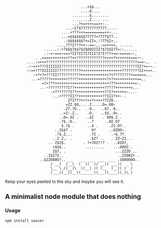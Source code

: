 
                                       ...+$$...                          
                                       ....O....                          
                                   ........$........                      
                                   . .....,Z.... ...                      
                                   ..,?+=++++==++:..                      
                                ...~I7$77777777777?,....                  
                              ....+???+++=========++~...                  
                              ...=$$$$$$$77777+?777$7?..                  
                               .:$$$$$$$7+=II=,:?77$I+,.                  
                            ...,?7?I???++~:==~,,:==+++=, ......           
                      .....,::+7$$$7$$7$Z$OOZIII?$7I$I77=:~,.....         
                      .:~=~===~===?II?II7I7III?I?I???+==~=====~~,         
                  . ,====++++++++??++?????????????++++?+++++++===~~.      
              ....:=+++??????????????????????????????????????????+==~,.  .
              .~~=++???IIIIIII???????????????????????????????????II?+=~~..
              ~:=+???IIIIIII???????????+++++++++++++++++++????????II++=+..
                 :+?+?+???II???????????+++++++++++++?+????????+======,..  
                ...=?????++++++++?????+++++++++++++?+?+++++++++++==,.     
                     =?+???+++++++++++++++++++++++++???+++++++++=:.       
                    .. ~?????????I??++++++++++++++?????+++++++=,..        
                         .+???????I??+++++++++++++??I?+++++=~....         
                          ..,+????II??+++++++++++??III?++~ .              
                                 Z7I7??++?++?++++?7IZ8..                  
                                =ZZ.$O,....I.....D=.O8~                   
                               .Z7.7O..  . O..  ..87, 8..                 
                             ..=Z:.Z..    .O.   ..$$,.O=..                
                             ..O=.OI .   ..$I    . OO$.Z..                
                             .7$.:O..     ..?     ..8I.O7                 
                              $.?$ .      ..$ .     .ZI.O7..              
                           ..Z$$7 .         O?      ..OZOO~.              
                           .?$.Z...        .7I .     .~$.77.              
                          ..Z Z,. .        .$Z? ..   . ZZ~ZI...           
                        .. Z$Z$.        . ?+7OZ??? .  ..OZO7,             
                          +$$$..         .........    ...OOOZ..           
                          Z$7, .                       ...ZZZO ..         
                      ..I$I7Z..                         ..ZIO8Z+ .        
                    ..$ZZO8OO?.. __    __  __  ___  ___ .I88OOOO..
                         / __)  /__\  (  )(  )/ __)( ___)(  _ \
                         \__ \ /(__)\  )(__) (( (__  )__)( )  /
                         (___/(__)(__)(______)\___)(____)(_)\_)


Keep your eyes peeled to the sky and maybe you will see it.



## A minimalist node module that does nothing

### Usage

    npm install saucer
